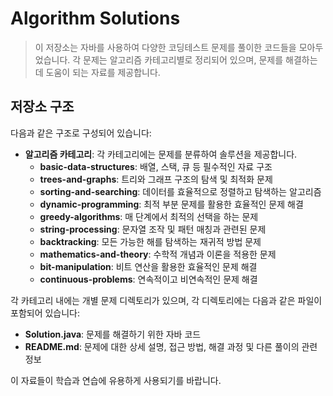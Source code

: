 # Algorithm Solutions

> 이 저장소는 자바를 사용하여 다양한 코딩테스트 문제를 풀이한 코드들을 모아두었습니다. 각 문제는 알고리즘 카테고리별로 정리되어 있으며, 문제를 해결하는 데 도움이 되는 자료를 제공합니다.

## 저장소 구조

다음과 같은 구조로 구성되어 있습니다:

- **알고리즘 카테고리**: 각 카테고리에는 문제를 분류하여 솔루션을 제공합니다.
    - **basic-data-structures**: 배열, 스택, 큐 등 필수적인 자료 구조
    - **trees-and-graphs**: 트리와 그래프 구조의 탐색 및 최적화 문제
    - **sorting-and-searching**: 데이터를 효율적으로 정렬하고 탐색하는 알고리즘
    - **dynamic-programming**: 최적 부분 문제를 활용한 효율적인 문제 해결
    - **greedy-algorithms**: 매 단계에서 최적의 선택을 하는 문제
    - **string-processing**: 문자열 조작 및 패턴 매칭과 관련된 문제
    - **backtracking**: 모든 가능한 해를 탐색하는 재귀적 방법 문제
    - **mathematics-and-theory**: 수학적 개념과 이론을 적용한 문제
    - **bit-manipulation**: 비트 연산을 활용한 효율적인 문제 해결
    - **continuous-problems**: 연속적이고 비연속적인 문제 해결

각 카테고리 내에는 개별 문제 디렉토리가 있으며, 각 디렉토리에는 다음과 같은 파일이 포함되어 있습니다:

- **Solution.java**: 문제를 해결하기 위한 자바 코드
- **README.md**: 문제에 대한 상세 설명, 접근 방법, 해결 과정 및 다른 풀이의 관련 정보

이 자료들이 학습과 연습에 유용하게 사용되기를 바랍니다.